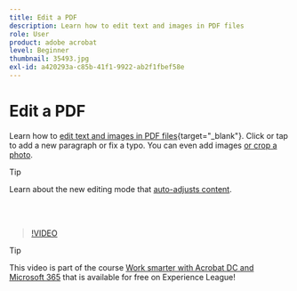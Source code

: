 ```yaml
---
title: Edit a PDF
description: Learn how to edit text and images in PDF files
role: User
product: adobe acrobat
level: Beginner
thumbnail: 35493.jpg
exl-id: a420293a-c85b-41f1-9922-ab2f1fbef58e
---
```

# Edit a PDF

Learn how to [edit text and images in PDF files](https://www.adobe.com/acrobat/online/pdf-editor.html){target="_blank"}. Click or tap to add a new paragraph or fix a typo. You can even add images [or crop a photo](https://www.adobe.com/acrobat/online/crop-pdf.html).

>[!TIP]
>
>Learn about the new editing mode that [auto-adjusts content](auto-adjust-layout.md).

<br>&nbsp;

>[!VIDEO](https://video.tv.adobe.com/v/35493?quality=12&learn=on&hidetitle=true)

>[!TIP]
>
>This video is part of the course [Work smarter with Acrobat DC and Microsoft 365](https://experienceleague.adobe.com/?recommended=Acrobat-U-1-2021.microsoft365) that is available for free on Experience League!
